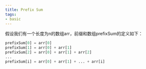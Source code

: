 ```yaml
---
title: Prefix Sum
tags:
- basic
---
```


假设我们有一个长度为n的数组arr，前缀和数组prefixSum的定义如下：

```python
prefixSum[0] = arr[0] 
prefixSum[1] = arr[0] + arr[1] 
prefixSum[2] = arr[0] + arr[1] + arr[2] 
... 
prefixSum[i] = arr[0] + arr[1] + ... + arr[i]
```
